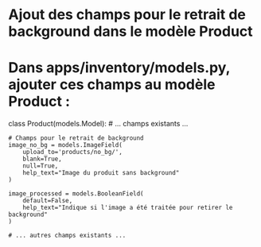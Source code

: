 # Ajout des champs pour le retrait de background dans le modèle Product

# Dans apps/inventory/models.py, ajouter ces champs au modèle Product :

class Product(models.Model):
    # ... champs existants ...
    
    # Champs pour le retrait de background
    image_no_bg = models.ImageField(
        upload_to='products/no_bg/',
        blank=True,
        null=True,
        help_text="Image du produit sans background"
    )
    
    image_processed = models.BooleanField(
        default=False,
        help_text="Indique si l'image a été traitée pour retirer le background"
    )
    
    # ... autres champs existants ...
